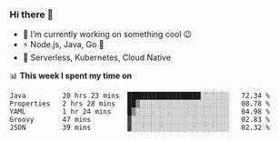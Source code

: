 ### Hi there 👋

<!--
**nodejh/nodejh** is a ✨ _special_ ✨ repository because its `README.md` (this file) appears on your GitHub profile.

Here are some ideas to get you started:

- 🔭 I’m currently working on ...
- 🌱 I’m currently learning ...
- 👯 I’m looking to collaborate on ...
- 🤔 I’m looking for help with ...
- 💬 Ask me about ...
- 📫 How to reach me: ...
- 😄 Pronouns: ...
- ⚡ Fun fact: ...
-->

- 🔭 I’m currently working on something cool :wink:
- ⚡ Node.js, Java, Go :thought_balloon:
- 🤖 Serverless, Kubernetes, Cloud Native

📊 **This week I spent my time on**

<!--START_SECTION:waka-->
```text
Java         20 hrs 23 mins  ██████████████████░░░░░░░   72.34 % 
Properties   2 hrs 28 mins   ██▒░░░░░░░░░░░░░░░░░░░░░░   08.78 % 
YAML         1 hr 24 mins    █▒░░░░░░░░░░░░░░░░░░░░░░░   04.98 % 
Groovy       47 mins         ▓░░░░░░░░░░░░░░░░░░░░░░░░   02.83 % 
JSON         39 mins         ▓░░░░░░░░░░░░░░░░░░░░░░░░   02.32 % 
```
<!--END_SECTION:waka-->


<!--
:traffic_light: **Visitors**

![visitors](https://visitor-badge.glitch.me/badge?page_id=nodejh.nodejh)
-->
